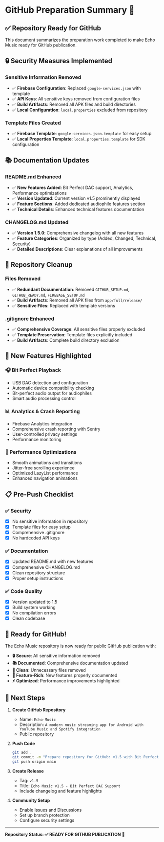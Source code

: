# GitHub Preparation Summary 🚀

## ✅ Repository Ready for GitHub

This document summarizes the preparation work completed to make Echo Music ready for GitHub publication.

## 🔒 Security Measures Implemented

### Sensitive Information Removed
- ✅ **Firebase Configuration**: Replaced `google-services.json` with template
- ✅ **API Keys**: All sensitive keys removed from configuration files
- ✅ **Build Artifacts**: Removed all APK files and build directories
- ✅ **Local Configuration**: `local.properties` excluded from repository

### Template Files Created
- ✅ **Firebase Template**: `google-services.json.template` for easy setup
- ✅ **Local Properties Template**: `local.properties.template` for SDK configuration

## 📚 Documentation Updates

### README.md Enhanced
- ✅ **New Features Added**: Bit Perfect DAC support, Analytics, Performance optimizations
- ✅ **Version Updated**: Current version v1.5 prominently displayed
- ✅ **Feature Sections**: Added dedicated audiophile features section
- ✅ **Technical Details**: Enhanced technical features documentation

### CHANGELOG.md Updated
- ✅ **Version 1.5.0**: Comprehensive changelog with all new features
- ✅ **Feature Categories**: Organized by type (Added, Changed, Technical, Security)
- ✅ **Detailed Descriptions**: Clear explanations of all improvements

## 🧹 Repository Cleanup

### Files Removed
- ✅ **Redundant Documentation**: Removed `GITHUB_SETUP.md`, `GITHUB_READY.md`, `FIREBASE_SETUP.md`
- ✅ **Build Artifacts**: Removed all APK files from `app/full/release/`
- ✅ **Sensitive Files**: Replaced with template versions

### .gitignore Enhanced
- ✅ **Comprehensive Coverage**: All sensitive files properly excluded
- ✅ **Template Preservation**: Template files explicitly included
- ✅ **Build Artifacts**: Complete build directory exclusion

## 🎯 New Features Highlighted

### 🎧 Bit Perfect Playback
- USB DAC detection and configuration
- Automatic device compatibility checking
- Bit-perfect audio output for audiophiles
- Smart audio processing control

### 📊 Analytics & Crash Reporting
- Firebase Analytics integration
- Comprehensive crash reporting with Sentry
- User-controlled privacy settings
- Performance monitoring

### 🎨 Performance Optimizations
- Smooth animations and transitions
- Jitter-free scrolling experience
- Optimized LazyList performance
- Enhanced navigation animations

## 📋 Pre-Push Checklist

### ✅ Security
- [x] No sensitive information in repository
- [x] Template files for easy setup
- [x] Comprehensive .gitignore
- [x] No hardcoded API keys

### ✅ Documentation
- [x] Updated README.md with new features
- [x] Comprehensive CHANGELOG.md
- [x] Clean repository structure
- [x] Proper setup instructions

### ✅ Code Quality
- [x] Version updated to 1.5
- [x] Build system working
- [x] No compilation errors
- [x] Clean codebase

## 🚀 Ready for GitHub!

The Echo Music repository is now ready for public GitHub publication with:

- **🔒 Secure**: All sensitive information removed
- **📚 Documented**: Comprehensive documentation updated
- **🧹 Clean**: Unnecessary files removed
- **🎯 Feature-Rich**: New features properly documented
- **⚡ Optimized**: Performance improvements highlighted

## 📝 Next Steps

1. **Create GitHub Repository**
   - Name: `Echo-Music`
   - Description: `A modern music streaming app for Android with YouTube Music and Spotify integration`
   - Public repository

2. **Push Code**
   ```bash
   git add .
   git commit -m "Prepare repository for GitHub: v1.5 with Bit Perfect DAC support"
   git push origin main
   ```

3. **Create Release**
   - Tag: `v1.5`
   - Title: `Echo Music v1.5 - Bit Perfect DAC Support`
   - Include changelog and feature highlights

4. **Community Setup**
   - Enable Issues and Discussions
   - Set up branch protection
   - Configure security settings

---

**Repository Status: ✅ READY FOR GITHUB PUBLICATION** 🚀
